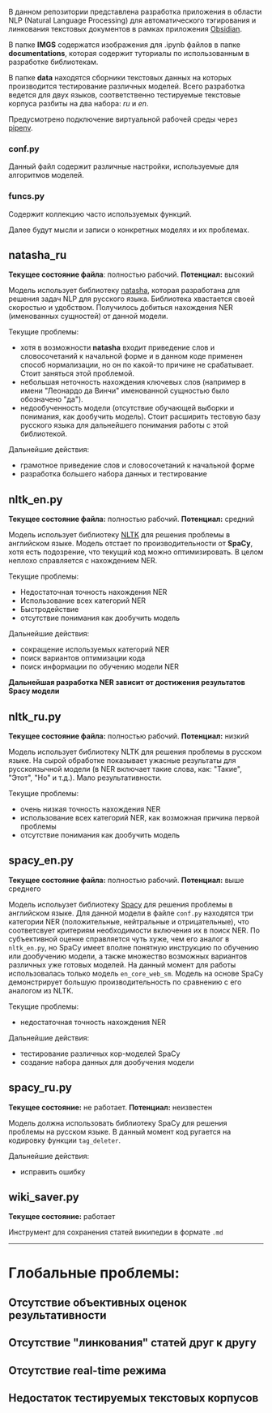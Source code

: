 В данном репозитории представлена разработка приложения в области NLP (Natural Language Processing) для автоматического тэгирования и линкования текстовых документов в рамках приложения [Obsidian](https://obsidian.md/).

В папке **IMGS** содержатся изображения для .ipynb файлов в папке **documentations**, которая содержит туториалы по использованным в разработке библиотекам.

В папке **data** находятся сборники текстовых данных на которых производится тестирование различных моделей. Всего разработка ведется для двух языков, соответственно тестируемые текстовые корпуса разбиты на два набора: *ru* и *en*. 

Предусмотрено подключение виртуальной рабочей среды через [pipenv](https://pypi.org/project/pipenv/).

### conf.py
Данный файл содержит различные настройки, используемые для алгоритмов моделей.

### funcs.py
Содержит коллекцию часто используемых функций.

Далее будут мысли и записи о конкретных моделях и их проблемах.

## natasha_ru
**Текущее состояние файла**: полностью рабочий.
**Потенциал:** высокий

Модель использует библиотеку [natasha](https://pypi.org/project/natasha/), которая разработана для решения задач NLP для русского языка. Библиотека хвастается своей скоростью и удобством. Получилось добиться нахождения NER (именованных сущностей) от данной модели.

Текущие проблемы:
- хотя в возможности **natasha** входит приведение слов и словосочетаний к начальной форме и в данном коде применен способ нормализации, но он по какой-то причине не срабатывает. Стоит заняться этой проблемой.
- небольшая неточность нахождения ключевых слов (например в имени "Леонардо да Винчи" именованной сущностью было обозначено "да").
- недообученность модели (отсутствие обучающей выборки и понимания, как дообучить модель). Стоит расширить тестовую базу русского языка для дальнейшего понимания работы с этой библиотекой.

Дальнейшие действия:
- грамотное приведение слов и словосочетаний к начальной форме
- разработка большего набора данных и тестирование

## nltk_en.py
**Текущее состояние файла:** полностью рабочий.
**Потенциал:** средний

Модель использует библиотеку [NLTK](https://pypi.org/project/nltk/) для решения проблемы в английском языке. Модель отстает по производительности от **SpaCy**, хотя есть подозрение, что текущий код можно оптимизировать. В целом неплохо справляется с нахождением NER.

Текущие проблемы:
- Недостаточная точность нахождения NER
- Использование всех категорий NER
- Быстродействие
- отсутствие понимания как дообучить модель

Дальнейшие действия:
- сокращение используемых категорий NER
- поиск вариантов оптимизации кода
- поиск информации по обучению модели NER

**Дальнейшая разработка NER зависит от достижения результатов Spacy модели**

## nltk_ru.py
**Текущее состояние файла:** полностью рабочий.
**Потенциал:** низкий

Модель использует библиотеку NLTK для решения проблемы в русском языке. На сырой обработке показывает ужасные результаты для русскоязычной модели (в NER включает такие слова, как: "Такие", "Этот", "Но" и т.д.). Мало результативности.

Текущие проблемы:
- очень низкая точность нахождения NER
- использование всех категорий NER, как возможная причина первой проблемы
- отсутствие понимания как дообучить модель

## spacy_en.py
**Текущее состояние файла:** полностью рабочий.
**Потенциал:** выше среднего

Модель испольузет библиотеку [Spacy](https://spacy.io/) для решения проблемы в английском языке. Для данной модели в файле `conf.py` находятся три категории NER (положительные, нейтральные и отрицательные), что соответсвует критериям необходимости включения их в поиск NER. По субъективной оценке справляется чуть хуже, чем его аналог в `nltk_en.py`, но SpaCy имеет вполне понятную инструкцию по обучению или дообучению модели, а также множество возможных вариантов различных уже готовых моделей. На данный момент для работы использовалась только модель `en_core_web_sm`. Модель на основе SpaCy демонстрирует большую производительность по сравнению с его аналогом из NLTK.

Текущие проблемы:
- недостаточная точность нахождения NER

Дальнейшие действия:
- тестирование различных кор-моделей SpaCy
- создание набора данных для дообучения модели

## spacy_ru.py
**Текущее состояние:** не работает. **Потенциал:** неизвестен

Модель должна использовать библиотеку SpaCy для решения проблемы на русском языке. В данный момент код ругается на кодировку функции `tag_deleter`.

Дальнейшие действия:
- исправить ошибку

## wiki_saver.py
**Текущее состояние:** работает

Инструмент для сохранения статей википедии в формате `.md`

---
# Глобальные проблемы:
## Отсутствие объективных оценок результативности
## Отсутствие "линкования" статей друг к другу
## Отсутствие real-time режима
## Недостаток тестируемых текстовых корпусов

